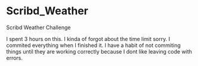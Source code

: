 # Scribd_Weather
Scribd Weather Challenge

I spent 3 hours on this. I kinda of forgot about the time limit sorry. 
I commited everything when I finished it. I have a habit of not commiting things until they are working correctly 
because I dont like leaving code with errors. 


